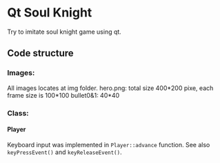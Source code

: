 # Qt Soul Knight

Try to imitate soul knight game using qt.

## Code structure

###  Images:
All images locates at img folder.
hero.png: total size 400\*200 pixe, each frame size is 100\*100
bullet0&1: 40\*40

### Class:

#### Player

Keyboard input was implemented in `Player::advance` function. See also `keyPressEvent()` and `keyReleaseEvent()`.



